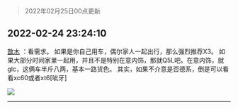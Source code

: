 > 2022年02月25日00点更新
<link rel="stylesheet" href="https://cdn.jsdelivr.net/gh/taotie6/sampleJSON@main/css/photo_show.css">
<meta name="referrer" content="no-referrer" />


 ## 2022-02-24 23:24:10 

 [㪚木](https://www.coolapk.com/feed/33800580?shareKey=ZWM1OGQxYmEyYjQzNjIxN2FjMWI~) ：看需求。
如果是你自己用车，偶尔家人一起出行，那么强烈推荐X3。
如果大部分时间家里一起用，并且不是特别在意内饰，那就Q5L吧。在意内饰，就glc，这俩车半斤八两，基本一路货色。
其实，如果不介意是否德系，倒是可以看看xc60或者xt6[呲牙] 

<div class="album">
<img class="img-item" src="http://image.coolapk.com/feed/2019/0413/20/1081091_1555160214_1508@450x250.gif" />
</div>

 ------- 

